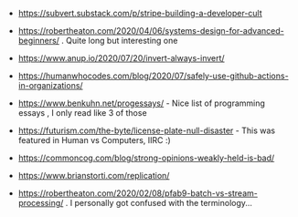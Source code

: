 - https://subvert.substack.com/p/stripe-building-a-developer-cult
- https://robertheaton.com/2020/04/06/systems-design-for-advanced-beginners/ . Quite long but interesting one

- https://www.anup.io/2020/07/20/invert-always-invert/
- https://humanwhocodes.com/blog/2020/07/safely-use-github-actions-in-organizations/

- https://www.benkuhn.net/progessays/ - Nice list of programming essays , I only read like 3 of those

- https://futurism.com/the-byte/license-plate-null-disaster - This was featured in Human vs Computers, IIRC :)

- https://commoncog.com/blog/strong-opinions-weakly-held-is-bad/

- https://www.brianstorti.com/replication/

- https://robertheaton.com/2020/02/08/pfab9-batch-vs-stream-processing/ . I personally got confused with the terminology...